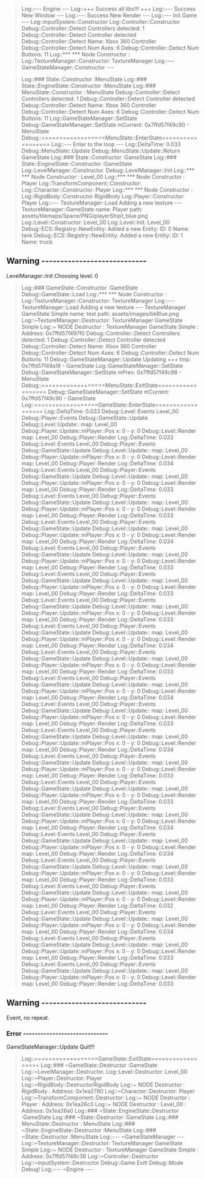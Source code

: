 
> Log::--- Engine ---
> Log::+++ Success all libs!!! +++
> Log::--- Success New Window --- 
> Log::--- Success New Render --- 
> Log::--- Init Game --- 
> Log::InputSystem::Constructor
> Log::Controller::Constructor
Debug::Controller::Detect Controllers detected: 1
Debug::Controller::Detect Controller detected
Debug::Controller::Detect Name: Xbox 360 Controller
Debug::Controller::Detect Num Axes: 6
Debug::Controller::Detect Num Buttons: 11
> Log::*** *** Node Constructor : 
> Log::TextureManager::Constructor: TextureManager
> Log::--- GameStateManager::Constructor ---

> Log::### State::Constructor :MenuState
> Log::### State::EngineState::Constructor :MenuState
> Log::### MenuState::Constructor : MenuState
Debug::Controller::Detect Controllers detected: 1
Debug::Controller::Detect Controller detected
Debug::Controller::Detect Name: Xbox 360 Controller
Debug::Controller::Detect Num Axes: 6
Debug::Controller::Detect Num Buttons: 11
> Log::GameStateManager::SetState
Debug::GameStateManager::SetState mCurrent: 0x7ffd57f49c90 - MenuState
Debug::==================MenuState::EnterState==================
> Log::--- Enter to the loop --- 
> Log::DeltaTime: 0.033
Debug::MenuState::Update
Debug::MenuState::Update::Return GameState
> Log::### State::Constructor :GameState
> Log::### State::EngineState::Constructor :GameState
> Log::LevelManager::Constructor. 
Debug::LevelManager::Init 
> Log::*** *** Node Constructor : Level_00
> Log::*** *** Node Constructor : Player
> Log::TransformComponent::Constructor: 
> Log::Character::Constructor: Player
> Log::*** *** Node Constructor : 
> Log::RigidBody::Constructor RigidBody
> Log::Player::Constructor: Player
> Log::--- TextureManager::Load Adding a new texture --- TextureManager::GameState
	name: Player
	path: assets/tilemaps/Space/PNG/playerShip1_blue.png
> Log::Level::Constructor: Level_00
> Log::Level::Init: Level_00
Debug::ECS::Registry::NewEntity: Added a new Entity: ID: 0
Name: tank
Debug::ECS::Registry::NewEntity: Added a new Entity: ID: 1
Name: truck

## Warning ----------------------------
LevelManager::Init Choosing level: 0
> Log::### GameState::Constructor :GameState
Debug::GameState::Load
> Log::*** *** Node Constructor : 
> Log::TextureManager::Constructor: TextureManager
> Log::--- TextureManager::Load Adding a new texture --- TextureManager GameState Simple
	name: test
	path: assets/images/bkBlue.png
> Log::~TextureManager::Destructor: TextureManager GameState Simple
> Log::~ NODE Destructor : TextureManager GameState Simple : Address: 0x7ffd57f497f0
Debug::Controller::Detect Controllers detected: 1
Debug::Controller::Detect Controller detected
Debug::Controller::Detect Name: Xbox 360 Controller
Debug::Controller::Detect Num Axes: 6
Debug::Controller::Detect Num Buttons: 11
Debug::GameStateManager::Update Updating +++ tmp: 0x7ffd57f49a18 - GameState
> Log::GameStateManager::SetState
Debug::GameStateManager::SetState mPrev: 0x7ffd57f49c98 - MenuState
Debug::==================MenuState::ExitState==================
Debug::GameStateManager::SetState mCurrent: 0x7ffd57f49c90 - GameState
> Log::==================GameState::EnterState==================
> Log::DeltaTime: 0.033
Debug::Level::Events  Level_00
Debug::Player::Events
Debug::GameState::Update
Debug::Level::Update:: map: Level_00
Debug::Player::Update::mPlayer::Pos x: 0 - y: 0
Debug::Level::Render map: Level_00
Debug::Player::Render
> Log::DeltaTime: 0.033
Debug::Level::Events  Level_00
Debug::Player::Events
Debug::GameState::Update
Debug::Level::Update:: map: Level_00
Debug::Player::Update::mPlayer::Pos x: 0 - y: 0
Debug::Level::Render map: Level_00
Debug::Player::Render
> Log::DeltaTime: 0.034
Debug::Level::Events  Level_00
Debug::Player::Events
Debug::GameState::Update
Debug::Level::Update:: map: Level_00
Debug::Player::Update::mPlayer::Pos x: 0 - y: 0
Debug::Level::Render map: Level_00
Debug::Player::Render
> Log::DeltaTime: 0.033
Debug::Level::Events  Level_00
Debug::Player::Events
Debug::GameState::Update
Debug::Level::Update:: map: Level_00
Debug::Player::Update::mPlayer::Pos x: 0 - y: 0
Debug::Level::Render map: Level_00
Debug::Player::Render
> Log::DeltaTime: 0.033
Debug::Level::Events  Level_00
Debug::Player::Events
Debug::GameState::Update
Debug::Level::Update:: map: Level_00
Debug::Player::Update::mPlayer::Pos x: 0 - y: 0
Debug::Level::Render map: Level_00
Debug::Player::Render
> Log::DeltaTime: 0.034
Debug::Level::Events  Level_00
Debug::Player::Events
Debug::GameState::Update
Debug::Level::Update:: map: Level_00
Debug::Player::Update::mPlayer::Pos x: 0 - y: 0
Debug::Level::Render map: Level_00
Debug::Player::Render
> Log::DeltaTime: 0.033
Debug::Level::Events  Level_00
Debug::Player::Events
Debug::GameState::Update
Debug::Level::Update:: map: Level_00
Debug::Player::Update::mPlayer::Pos x: 0 - y: 0
Debug::Level::Render map: Level_00
Debug::Player::Render
> Log::DeltaTime: 0.033
Debug::Level::Events  Level_00
Debug::Player::Events
Debug::GameState::Update
Debug::Level::Update:: map: Level_00
Debug::Player::Update::mPlayer::Pos x: 0 - y: 0
Debug::Level::Render map: Level_00
Debug::Player::Render
> Log::DeltaTime: 0.033
Debug::Level::Events  Level_00
Debug::Player::Events
Debug::GameState::Update
Debug::Level::Update:: map: Level_00
Debug::Player::Update::mPlayer::Pos x: 0 - y: 0
Debug::Level::Render map: Level_00
Debug::Player::Render
> Log::DeltaTime: 0.034
Debug::Level::Events  Level_00
Debug::Player::Events
Debug::GameState::Update
Debug::Level::Update:: map: Level_00
Debug::Player::Update::mPlayer::Pos x: 0 - y: 0
Debug::Level::Render map: Level_00
Debug::Player::Render
> Log::DeltaTime: 0.033
Debug::Level::Events  Level_00
Debug::Player::Events
Debug::GameState::Update
Debug::Level::Update:: map: Level_00
Debug::Player::Update::mPlayer::Pos x: 0 - y: 0
Debug::Level::Render map: Level_00
Debug::Player::Render
> Log::DeltaTime: 0.034
Debug::Level::Events  Level_00
Debug::Player::Events
Debug::GameState::Update
Debug::Level::Update:: map: Level_00
Debug::Player::Update::mPlayer::Pos x: 0 - y: 0
Debug::Level::Render map: Level_00
Debug::Player::Render
> Log::DeltaTime: 0.033
Debug::Level::Events  Level_00
Debug::Player::Events
Debug::GameState::Update
Debug::Level::Update:: map: Level_00
Debug::Player::Update::mPlayer::Pos x: 0 - y: 0
Debug::Level::Render map: Level_00
Debug::Player::Render
> Log::DeltaTime: 0.034
Debug::Level::Events  Level_00
Debug::Player::Events
Debug::GameState::Update
Debug::Level::Update:: map: Level_00
Debug::Player::Update::mPlayer::Pos x: 0 - y: 0
Debug::Level::Render map: Level_00
Debug::Player::Render
> Log::DeltaTime: 0.033
Debug::Level::Events  Level_00
Debug::Player::Events
Debug::GameState::Update
Debug::Level::Update:: map: Level_00
Debug::Player::Update::mPlayer::Pos x: 0 - y: 0
Debug::Level::Render map: Level_00
Debug::Player::Render
> Log::DeltaTime: 0.033
Debug::Level::Events  Level_00
Debug::Player::Events
Debug::GameState::Update
Debug::Level::Update:: map: Level_00
Debug::Player::Update::mPlayer::Pos x: 0 - y: 0
Debug::Level::Render map: Level_00
Debug::Player::Render
> Log::DeltaTime: 0.034
Debug::Level::Events  Level_00
Debug::Player::Events
Debug::GameState::Update
Debug::Level::Update:: map: Level_00
Debug::Player::Update::mPlayer::Pos x: 0 - y: 0
Debug::Level::Render map: Level_00
Debug::Player::Render
> Log::DeltaTime: 0.034
Debug::Level::Events  Level_00
Debug::Player::Events
Debug::GameState::Update
Debug::Level::Update:: map: Level_00
Debug::Player::Update::mPlayer::Pos x: 0 - y: 0
Debug::Level::Render map: Level_00
Debug::Player::Render
> Log::DeltaTime: 0.033
Debug::Level::Events  Level_00
Debug::Player::Events
Debug::GameState::Update
Debug::Level::Update:: map: Level_00
Debug::Player::Update::mPlayer::Pos x: 0 - y: 0
Debug::Level::Render map: Level_00
Debug::Player::Render
> Log::DeltaTime: 0.032
Debug::Level::Events  Level_00
Debug::Player::Events
Debug::GameState::Update
Debug::Level::Update:: map: Level_00
Debug::Player::Update::mPlayer::Pos x: 0 - y: 0
Debug::Level::Render map: Level_00
Debug::Player::Render
> Log::DeltaTime: 0.034
Debug::Level::Events  Level_00
Debug::Player::Events
Debug::GameState::Update
Debug::Level::Update:: map: Level_00
Debug::Player::Update::mPlayer::Pos x: 0 - y: 0
Debug::Level::Render map: Level_00
Debug::Player::Render
> Log::DeltaTime: 0.033
Debug::Level::Events  Level_00
Debug::Player::Events
Debug::GameState::Update
Debug::Level::Update:: map: Level_00
Debug::Player::Update::mPlayer::Pos x: 0 - y: 0
Debug::Level::Render map: Level_00
Debug::Player::Render
> Log::DeltaTime: 0.033

## Warning ----------------------------
Event, no repeat.

### Error -----------------------------
GameStateManager::Update Quit!!!
> Log::==================GameState::ExitState==================
> Log::### ~GameState::Destructor :GameState
> Log::~LevelManager::Destructor. 
> Log::Level::Destructor: Level_00
> Log::~Player::Destructor: Player
> Log::~RigidBody::DestructorRigidBody
> Log::~ NODE Destructor : RigidBody : Address: 0x1ea2780
> Log::~Character::Destructor: Player
> Log::~TransformComponent::Destructor: 
> Log::~ NODE Destructor : Player : Address: 0x1ea26c0
> Log::~ NODE Destructor : Level_00 : Address: 0x1ea26a0
> Log::### ~State::EngineState::Destructor :GameState
> Log::### ~State::Destructor :GameState
> Log::### MenuState::Destructor : MenuState
> Log::### ~State::EngineState::Destructor :MenuState
> Log::### ~State::Destructor :MenuState
> Log::--- ~GameStateManager ---
> Log::~TextureManager::Destructor: TextureManager GameState Simple
> Log::~ NODE Destructor : TextureManager GameState Simple : Address: 0x7ffd57f49c38
> Log::~Controller::Destructor
> Log::~InputSystem::Destructor
Debug::Game Exit!
Debug::Mode Debug!
> Log::--- ~Engine ---